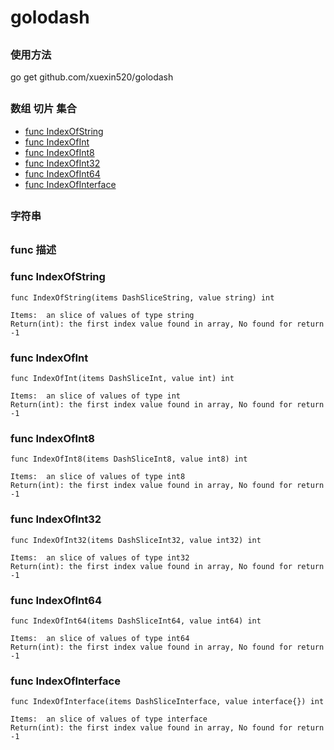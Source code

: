 # golodash

##
###  使用方法
go get github.com/xuexin520/golodash

##
### 数组 切片 集合
* [func  IndexOfString](#funcIndexOfString)
* [func  IndexOfInt](#funcIndexOfInt)
* [func  IndexOfInt8](#funcIndexOfInt8)
* [func  IndexOfInt32](#funcIndexOfInt32)
* [func  IndexOfInt64](#funcIndexOfInt64)
* [func  IndexOfInterface](#funcIndexOfInterface)

##

### 字符串


##

### func 描述
###  <a name='funcIndexOfString'></a> func IndexOfString
```
func IndexOfString(items DashSliceString, value string) int

Items:  an slice of values of type string
Return(int): the first index value found in array, No found for return -1
```

###  <a name='funcIndexOfInt'></a> func IndexOfInt
```
func IndexOfInt(items DashSliceInt, value int) int

Items:  an slice of values of type int
Return(int): the first index value found in array, No found for return -1
```

###  <a name='funcIndexOfInt8'></a> func IndexOfInt8
```
func IndexOfInt8(items DashSliceInt8, value int8) int

Items:  an slice of values of type int8
Return(int): the first index value found in array, No found for return -1
```

###  <a name='funcIndexOfInt32'></a> func  IndexOfInt32
```
func IndexOfInt32(items DashSliceInt32, value int32) int

Items:  an slice of values of type int32
Return(int): the first index value found in array, No found for return -1
```

###  <a name='funcIndexOfInt64'></a> func  IndexOfInt64
```
func IndexOfInt64(items DashSliceInt64, value int64) int

Items:  an slice of values of type int64
Return(int): the first index value found in array, No found for return -1
```

###  <a name='funcIndexOfInterface'></a> func IndexOfInterface  
```
func IndexOfInterface(items DashSliceInterface, value interface{}) int

Items:  an slice of values of type interface
Return(int): the first index value found in array, No found for return -1
```

